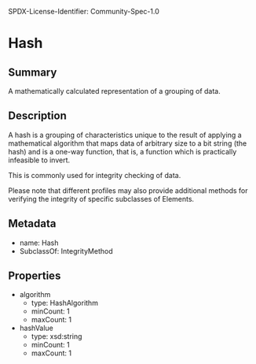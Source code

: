 SPDX-License-Identifier: Community-Spec-1.0

# Hash

## Summary

A mathematically calculated representation of a grouping of data.

## Description

A hash is a grouping of characteristics unique to the result
of applying a mathematical algorithm
that maps data of arbitrary size to a bit string (the hash)
and is a one-way function, that is,
a function which is practically infeasible to invert.

This is commonly used for integrity checking of data.

Please note that different profiles may also provide additional methods for verifying the integrity of specific subclasses of Elements.

## Metadata

- name: Hash
- SubclassOf: IntegrityMethod

## Properties

- algorithm
  - type: HashAlgorithm
  - minCount: 1
  - maxCount: 1
- hashValue
  - type: xsd:string
  - minCount: 1
  - maxCount: 1
